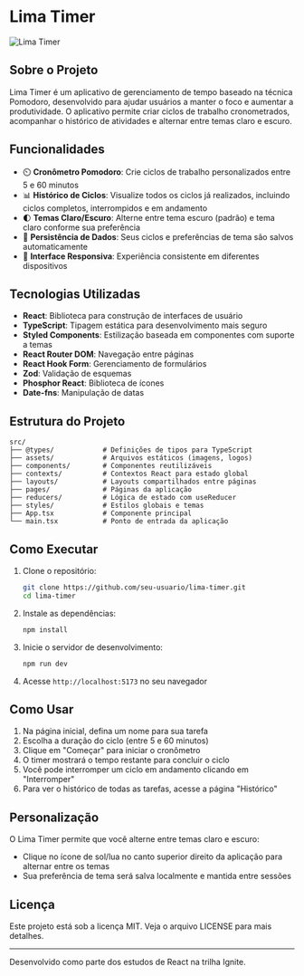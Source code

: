 # Lima Timer

<img alt="Lima Timer" src="[<url-of-image>](https://i.imgur.com/N2ctgx4.png)" />


## Sobre o Projeto

Lima Timer é um aplicativo de gerenciamento de tempo baseado na técnica Pomodoro, desenvolvido para ajudar usuários a manter o foco e aumentar a produtividade. O aplicativo permite criar ciclos de trabalho cronometrados, acompanhar o histórico de atividades e alternar entre temas claro e escuro.

## Funcionalidades

- ⏲️ **Cronômetro Pomodoro**: Crie ciclos de trabalho personalizados entre 5 e 60 minutos
- 📊 **Histórico de Ciclos**: Visualize todos os ciclos já realizados, incluindo ciclos completos, interrompidos e em andamento
- 🌓 **Temas Claro/Escuro**: Alterne entre tema escuro (padrão) e tema claro conforme sua preferência
- 💾 **Persistência de Dados**: Seus ciclos e preferências de tema são salvos automaticamente
- 🔄 **Interface Responsiva**: Experiência consistente em diferentes dispositivos

## Tecnologias Utilizadas

- **React**: Biblioteca para construção de interfaces de usuário
- **TypeScript**: Tipagem estática para desenvolvimento mais seguro
- **Styled Components**: Estilização baseada em componentes com suporte a temas
- **React Router DOM**: Navegação entre páginas
- **React Hook Form**: Gerenciamento de formulários
- **Zod**: Validação de esquemas
- **Phosphor React**: Biblioteca de ícones
- **Date-fns**: Manipulação de datas

## Estrutura do Projeto

```
src/
├── @types/            # Definições de tipos para TypeScript
├── assets/            # Arquivos estáticos (imagens, logos)
├── components/        # Componentes reutilizáveis
├── contexts/          # Contextos React para estado global
├── layouts/           # Layouts compartilhados entre páginas
├── pages/             # Páginas da aplicação
├── reducers/          # Lógica de estado com useReducer
├── styles/            # Estilos globais e temas
├── App.tsx            # Componente principal
└── main.tsx           # Ponto de entrada da aplicação
```

## Como Executar

1. Clone o repositório:

   ```bash
   git clone https://github.com/seu-usuario/lima-timer.git
   cd lima-timer
   ```

2. Instale as dependências:

   ```bash
   npm install
   ```

3. Inicie o servidor de desenvolvimento:

   ```bash
   npm run dev
   ```

4. Acesse `http://localhost:5173` no seu navegador

## Como Usar

1. Na página inicial, defina um nome para sua tarefa
2. Escolha a duração do ciclo (entre 5 e 60 minutos)
3. Clique em "Começar" para iniciar o cronômetro
4. O timer mostrará o tempo restante para concluir o ciclo
5. Você pode interromper um ciclo em andamento clicando em "Interromper"
6. Para ver o histórico de todas as tarefas, acesse a página "Histórico"

## Personalização

O Lima Timer permite que você alterne entre temas claro e escuro:

- Clique no ícone de sol/lua no canto superior direito da aplicação para alternar entre os temas
- Sua preferência de tema será salva localmente e mantida entre sessões

## Licença

Este projeto está sob a licença MIT. Veja o arquivo LICENSE para mais detalhes.

---

Desenvolvido como parte dos estudos de React na trilha Ignite.
